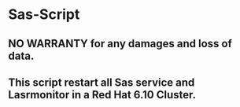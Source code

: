 # Sas-Script
## NO WARRANTY for any damages and loss of data.
## This script restart all Sas service and Lasrmonitor in a Red Hat 6.10 Cluster.
